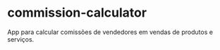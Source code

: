 # commission-calculator
App para calcular comissões de vendedores em vendas de produtos e serviços.
